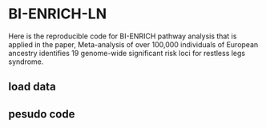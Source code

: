 # BI-ENRICH-LN

Here is the reproducible code for BI-ENRICH pathway analysis that is applied in the paper, Meta-analysis of over 100,000 individuals of European ancestry identifies 19 genome-wide significant risk loci for restless legs syndrome.

## load data



## pesudo code


